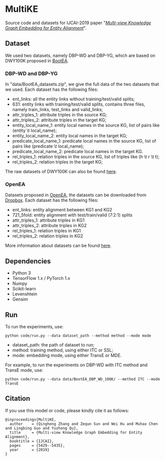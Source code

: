 # MultiKE
Source code and datasets for IJCAI-2019 paper "_[Multi-view Knowledge Graph Embedding for Entity Alignment](https://www.ijcai.org/proceedings/2019/0754.pdf)_".

## Dataset
We used two datasets, namely DBP-WD and DBP-YG, which are based on DWY100K proposed in [BootEA](https://www.ijcai.org/proceedings/2018/0611.pdf). 

### DBP-WD and DBP-YG
In "data/BootEA_datasets.zip", we give the full data of the two datasets that we used. Each dataset has the following files:

* ent_links: all the entity links without training/test/valid splits;
* 631: entity links with training/test/valid splits, contains three files, namely train_links, test_links and valid_links;
* attr_triples_1: attribute triples in the source KG;
* attr_triples_2: attribute triples in the target KG;
* entity_local_name_1: entity local names in the source KG, list of pairs like (entity \t local_name);
* entity_local_name_2: entity local names in the target KG;
* predicate_local_name_1: predicate local names in the source KG, list of pairs like (predicate \t local_name);
* predicate_local_name_2: predicate local names in the target KG.
* rel_triples_1: relation triples in the source KG, list of triples like (h \t r \t t);
* rel_triples_2: relation triples in the target KG;

The raw datasets of DWY100K can also be found [here](https://github.com/nju-websoft/BootEA/tree/master/dataset).

### OpenEA
Datasets proposed in [OpenEA](http://www.vldb.org/pvldb/vol13/p2326-sun.pdf), the datasets can be downloaded from [Dropbox](https://www.dropbox.com/s/nzjxbam47f9yk3d/OpenEA_dataset_v1.1.zip?dl=0).
Each dataset has the following files:

* ent_links: entity alignment between KG1 and KG2
* 721_5fold: entity alignment with test/train/valid (7:2:1) splits
* attr_triples_1: attribute triples in KG1
* attr_triples_2: attribute triples in KG2
* rel_triples_1: relation triples in KG1
* rel_triples_2: relation triples in KG2

More information about datasets can be found [here](https://github.com/nju-websoft/OpenEA).

## Dependencies
* Python 3
* TensorFlow 1.x / PyTorch 1.x
* Numpy
* Scikit-learn
* Levenshtein
* Gensim

## Run

To run the experiments, use:

    python code/run.py --data dataset_path --method method --mode mode
* dataset_path: the path of dataset to run;
* method: training method, using either ITC or SSL;
* mode: embedding mode, using either TransE or MDE.

For example, to run the experiments on DBP-WD with ITC method and TransE mode, use:

    python code/run.py --data data/BootEA_DBP_WD_100K/ --method ITC --mode TransE

## Citation
If you use this model or code, please kindly cite it as follows:      

```
@inproceedings{MultiKE,
  author    = {Qingheng Zhang and Zequn Sun and Wei Hu and Muhao Chen and Lingbing Guo and Yuzhong Qu},
  title     = {Multi-view Knowledge Graph Embedding for Entity Alignment},
  booktitle = {IJCAI},
  pages     = {5429--5435},
  year      = {2019}
}
```
